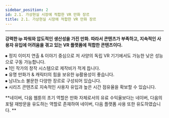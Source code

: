 ```yaml
---
sidebar_position: 2
id: 2.1. 가상현실 시장에 적합한 VR 만화 장르
title: 2.1. 가상현실 시장에 적합한 VR 만화 장르
---
```


<hr/>


**강력한 ip 파워와 압도적인 생산성을 가진 만화. 따라서 콘텐츠가 부족하고, 지속적인 사용자 유입에 어려움을 겪고 있는 VR 플랫폼에 적합한 콘텐츠이다.**

⦁   정지 이미지 연출 & 이야기 중심으로 저 사양의 독립 VR 기기에서도 가능한 낮은 성능으로 구동 가능합니다.  
⦁	1인 작가의 창작 시스템으로 제작비가 적게 듭니다.  
⦁	유명 만화가 & 캐릭터의 힘을 보유한 ip활용성이 좋습니다.  
⦁	남녀노소 불문한 다양한 장르로 구성되어 있습니다.  
⦁	시리즈 콘텐츠로 지속적인 사용자 유입과 높은 시간 점유율을 확보할 수 있습니다.  

**네이버, 다음 웹툰의 초기 역할은 만화 자체로서의 유료 수익율보다는 네이버, 다음의 포털 재방문을 유도하는 역할로 존재하여 네이버, 다음 플랫폼 사용 또한 유도하였습니다.
**




